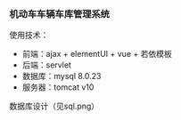 ### 机动车车辆车库管理系统

使用技术：

-  前端：ajax + elementUI + vue + 若依模板
- 后端：servlet
- 数据库：mysql 8.0.23
- 服务器：tomcat v10

数据库设计（见sql.png）